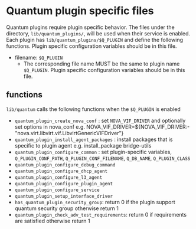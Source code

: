 Quantum plugin specific files
=============================
Quantum plugins require plugin specific behavior.
The files under the directory, ``lib/quantum_plugins/``, will be used
when their service is enabled.
Each plugin has ``lib/quantum_plugins/$Q_PLUGIN`` and define the following
functions.
Plugin specific configuration variables should be in this file.

* filename: ``$Q_PLUGIN``
  * The corresponding file name MUST be the same to plugin name ``$Q_PLUGIN``.
    Plugin specific configuration variables should be in this file.

functions
---------
``lib/quantum`` calls the following functions when the ``$Q_PLUGIN`` is enabled

* ``quantum_plugin_create_nova_conf`` :
  set ``NOVA_VIF_DRIVER`` and optionally set options in nova_conf
  e.g.
  NOVA_VIF_DRIVER=${NOVA_VIF_DRIVER:-"nova.virt.libvirt.vif.LibvirtGenericVIFDriver"}
* ``quantum_plugin_install_agent_packages`` :
  install packages that is specific to plugin agent
  e.g.
  install_package bridge-utils
* ``quantum_plugin_configure_common`` :
  set plugin-specific variables, ``Q_PLUGIN_CONF_PATH``, ``Q_PLUGIN_CONF_FILENAME``,
  ``Q_DB_NAME``, ``Q_PLUGIN_CLASS``
* ``quantum_plugin_configure_debug_command``
* ``quantum_plugin_configure_dhcp_agent``
* ``quantum_plugin_configure_l3_agent``
* ``quantum_plugin_configure_plugin_agent``
* ``quantum_plugin_configure_service``
* ``quantum_plugin_setup_interface_driver``
* ``has_quantum_plugin_security_group``:
  return 0 if the plugin support quantum security group otherwise return 1
* ``quantum_plugin_check_adv_test_requirements``:
  return 0 if requirements are satisfied otherwise return 1
